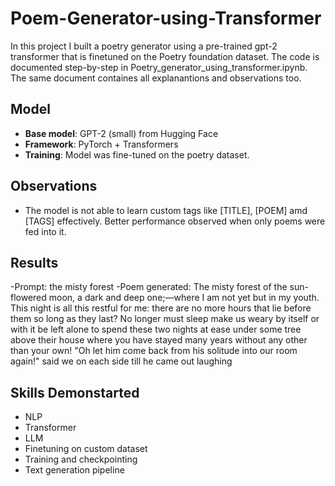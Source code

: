 # Poem-Generator-using-Transformer
In this project I built a poetry generator using a pre-trained gpt-2 transformer that is finetuned on the Poetry foundation dataset.
The code is documented step-by-step in Poetry_generator_using_transformer.ipynb. The same document containes all explanantions and observations too.

## Model  
- **Base model**: GPT-2 (small) from Hugging Face  
- **Framework**: PyTorch + Transformers  
- **Training**: Model was fine-tuned on the poetry dataset.  

## Observations
- The model is not able to learn custom tags like [TITLE], [POEM] amd [TAGS] effectively. Better performance observed when only poems were fed into it.

## Results
-Prompt: the misty forest
-Poem generated:
The misty forest of the sun-flowered moon, a dark and deep one;—where I am not yet but in my youth. This night is all this restful for me: there are no more hours that lie before them so long as they last? No longer must sleep make us weary by itself or with it be left alone to spend these two nights at ease under some tree above their house where you have stayed many years without any other than your own!
"Oh let him come back from his solitude into our room again!" said we on each side till he came out laughing

## Skills Demonstarted
- NLP
- Transformer
- LLM
- Finetuning on custom dataset
- Training and checkpointing
- Text generation pipeline
  


